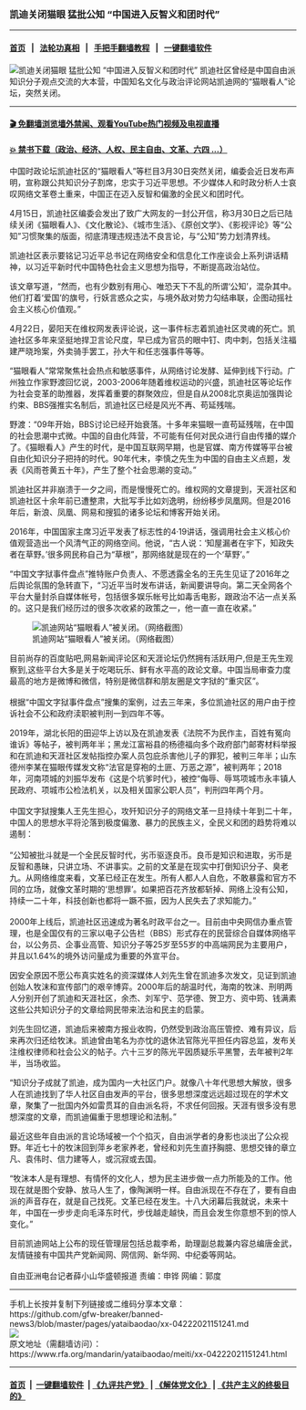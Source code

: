 ### 凯迪关闭猫眼 猛批公知 “中国进入反智义和团时代”
------------------------

#### [首页](https://github.com/gfw-breaker/banned-news3/blob/master/README.md) &nbsp;&nbsp;|&nbsp;&nbsp; [法轮功真相](https://github.com/begood0513/basic/blob/master/README.md)  &nbsp;&nbsp;|&nbsp;&nbsp; [手把手翻墙教程](https://github.com/gfw-breaker/guides/wiki)  &nbsp;&nbsp;|&nbsp;&nbsp; [一键翻墙软件](https://github.com/gfw-breaker/nogfw/blob/master/README.md)  



<div id="headerimg">
 <img alt="凯迪关闭猫眼 猛批公知 “中国进入反智义和团时代”" src="https://www.rfa.org/mandarin/yataibaodao/meiti/xx-04222021151241.html/@@images/49179620-c72e-48c5-ae21-6e7ea45f17b7.jpeg" title="凯迪关闭猫眼 猛批公知 “中国进入反智义和团时代”"/>
 <span class="lead_image_caption">
  凯迪社区曾经是中国自由派知识分子观点交流的大本营，中国知名文化与政治评论网站凯迪网的“猫眼看人”论坛，突然关闭。
 </span>
 <!-- zoomattribute -->
</div>

<hr/>


#### [ 🎬  免翻墙浏览墙外禁闻、观看YouTube热门视频及电视直播](https://github.com/gfw-breaker/HelloWorld)

#### [ 💥  禁书下载（政治、经济、人权、民主自由、文革、六四 ...）](https://github.com/gfw-breaker/books/blob/master/README.md)

<div id="storytext">
 <p>
  中国时政论坛凯迪社区的“猫眼看人”等栏目3月30日突然关闭，编委会近日发布声明，宣称跟公共知识分子割席，忠实于习近平思想。不少媒体人和时政分析人士哀叹网络文革卷土重来，中国正在迈入反智和偏激的全民义和团时代。
 </p>
 <p>
 </p>
 <p>
  4月15日，凯迪社区编委会发出了致广大网友的一封公开信，称3月30日之后已陆续关闭《猫眼看人》、《文化散论》、《城市生活》、《原创文学》、《影视评论》等“公知”习惯聚集的版面，彻底清理违规违法不良言论，与“公知”势力划清界线。
 </p>
 <p>
  凯迪社区表示要铭记习近平总书记在网络安全和信息化工作座谈会上系列讲话精神，以习近平新时代中国特色社会主义思想为指导，不断提高政治站位。
 </p>
 <p>
  该文章写道，“然而，也有少数别有用心、唯恐天下不乱的所谓‘公知’，混杂其中。他们打着‘爱国’的旗号，行妖言惑众之实，与境外敌对势力勾结串联，企图动摇社会主义核心价值观。”
 </p>
 <p>
  4月22日，晏阳天在维权网发表评论说，这一事件标志着凯迪社区灵魂的死亡。凯迪社区多年来坚挺地捍卫言论尺度，早已成为官员的眼中钉、肉中刺，包括关注福建严晓玲案，外卖骑手罢工，孙大午和任志强事件等等。
 </p>
 <p>
  “猫眼看人”常常聚焦社会热点和敏感事件，从网络讨论发酵、延伸到线下行动。广州独立作家野渡回忆说，2003-2006年随着维权运动的兴盛，凯迪社区等论坛作为社会变革的助推器，发挥着重要的群聚效应，但是自从2008北京奥运加强舆论约束、BBS强推实名制后，凯迪社区已经是风光不再、苟延残喘。
 </p>
 <p>
  野渡：“09年开始，BBS讨论已经开始衰落。十多年来猫眼一直苟延残喘，在中国的社会思潮中式微。中国的自由化阵营，不可能有任何对民众进行自由传播的媒介了。《猫眼看人》产生的时代，是中国互联网早期，也是官媒、南方传媒等平台被自由化知识分子把持的时代。90年代末，李慎之先生为中国的自由主义点题，发表《风雨苍黄五十年》，产生了整个社会思潮的变动。”
 </p>
 <p>
  凯迪社区并非崩溃于一夕之间，而是慢慢死亡的。维权网的文章提到，天涯社区和凯迪社区十余年前已遭整肃，大批写手比如刘逸明，纷纷移步凤凰网。但是2016年后，新浪、凤凰、网易和搜狐的诸多论坛和博客开始关闭。
 </p>
 <p>
  2016年，中国国家主席习近平发表了标志性的4·19讲话，强调用社会主义核心价值观营造出一个风清气正的网络空间。他说，“古人说：‘知屋漏者在宇下，知政失者在草野。’很多网民称自己为“草根”，那网络就是现在的一个‘草野’。”
 </p>
 <p>
  “中国文字狱事件盘点”推特账户负责人、不愿透露全名的王先生见证了2016年之后舆论氛围的急转直下，“习近平当时发布讲话，新闻要讲导向。第二天全网各个平台大量封杀自媒体帐号，包括很多娱乐帐号比如毒舌电影，跟政治不沾一点关系的。这只是我们经历过的很多次收紧的政策之一，他一直一直在收紧。”
 </p>
 <p>
  <figure class="image-richtext image-inline captioned" style="width:620px;">
   <img alt="凯迪网站“猫眼看人”被关闭。（网络截图）" src="https://www.rfa.org/mandarin/yataibaodao/meiti/xx-04222021151241.html/ed7e8470-0b15-4e9a-86c8-bdf9831efc3b.jpeg/@@images/253cb68b-3527-4b9a-93fa-7a3f6fa8a8a8.jpeg" title="1"/>
   <figcaption class="image-caption">
    凯迪网站“猫眼看人”被关闭。（网络截图）
   </figcaption>
   <small>
   </small>
  </figure>
 </p>
 <p>
 </p>
 <p>
  目前尚存的百度贴吧,网易新闻评论区和天涯论坛仍然拥有活跃用户,但是王先生观察到,这些平台大多是关于吃喝玩乐、鲜有水平高的政论文章。中国当局审查力度最高的地方是微博和微信，特别是微信群和朋友圈是文字狱的“重灾区”。
  <br/>
  <br/>
  根据“中国文字狱事件盘点”搜集的案例，过去三年来，多位凯迪社区的用户由于控诉社会不公和政府渎职被判刑一到四年不等。
 </p>
 <p>
  2019年，湖北长阳的田迎华上访以及在凯迪发表《法院不为民作主，百姓有冤向谁诉》等帖子，被判两年半；黑龙江富裕县的杨德福向多个政府部门邮寄材料举报和在凯迪和天涯社区发帖指控办案人员包庇杀害他儿子的罪犯，被判三年半；山东德州李某在猫眼传媒发文称“法官是穿袍的土匪、万恶之源”，被判两年；2018年，河南项城的刘振华发布《这是个坑爹时代》，被控“侮辱、辱骂项城市永丰镇人民政府、项城市公检法机关，以及相关国家公职人员”，判刑四年两个月。
  <br/>
  <br/>
  中国文字狱搜集人王先生担心，攻歼知识分子的网络文革一旦持续十年到二十年，中国人的思想水平将沦落到极度偏激、暴力的民族主义，全民义和团的趋势将难以遏制：
  <br/>
  <br/>
  “公知被批斗就是一个全民反智时代，劣币驱逐良币。良币是知识和进取，劣币是反智和愚昧，只讲立场、不讲事实。之前的文革是在现实中打倒知识分子、臭老九。从网络维度来看，文革已经正在发生。所有人都人人自危，不敢暴露和官方不同的立场，就像文革时期的‘思想罪’。如果把百花齐放都斩掉、网络上没有公知，持续一二十年，科技创新也都将一蹶不振，因为人民失去了求知能力。”
  <br/>
  <br/>
  2000年上线后，凯迪社区迅速成为著名时政平台之一。目前由中央网信办重点管理，也是全国仅有的三家以电子公告栏（BBS）形式存在的民营综合自媒体网络平台，以公务员、企事业高管、知识分子等25岁至55岁的中高端网民为主要用户，并且以1.64%的境外访问量成为重要的外宣平台。
 </p>
 <p>
  因安全原因不愿公布真实姓名的资深媒体人刘先生曾在凯迪多次发文，见证到凯迪创始人牧沫和宣传部门的艰辛博弈。2000年后的胡温时代，海南的牧沫、刑明两人分别开创了凯迪和天涯社区，余杰、刘军宁、范学德、贺卫方、资中筠、钱满素这些公共知识分子的文章给网民带来法治和民主的启蒙。
 </p>
 <p>
  刘先生回忆道，凯迪后来被南方报业收购，仍然受到政治高压管控、难有异议，后来再次归还给牧沫。凯迪曾由笔名为亦忱的退休法官陈光平担任内容总监，发布关注维权律师和社会公义的帖子。六十三岁的陈光平因质疑乐平黑警，去年被判2年半，当场收监。
 </p>
 <p>
  “知识分子成就了凯迪，成为国内一大社区门户。就像八十年代思想大解放，很多人在凯迪找到了华人社区自由发声的平台，很多思想深度远远超过现在的学术文章，聚集了一批国内外如雷贯耳的自由派名将，不求任何回报。天涯有很多没有思想深度的文章，而凯迪偏重于思想理论和法制。”
 </p>
 <p>
  最近这些年自由派的言论场域被一个个掐灭，自由派学者的身影也淡出了公众视野。年近七十的牧沫回到萍乡老家养老，曾经和刘先生直抒胸臆、思想交锋的章立凡、袁伟时、信力建等人，或沉寂或去国。
 </p>
 <p>
  “牧沫本人是有理想、有情怀的文化人，想为民主进步做一点力所能及的工作。他现在就是图个安静、放马人生了，像陶渊明一样。自由派现在不存在了，要有自由派的声音存在，就是自己找死。文革已经在发生。十八大闭幕后我就说，未来十年，中国在一步步走向毛泽东时代，步伐越走越快，而且会发生你意想不到的惊人变化。”
 </p>
 <p>
  目前凯迪网站上公布的现任管理层包括总裁李希，助理副总裁兼内容总编唐金武，友情链接有中国共产党新闻网、网信网、新华网、中纪委等网站。
  <br/>
  <br/>
  自由亚洲电台记者薛小山华盛顿报道 责编：申铧 网编：郭度
 </p>
</div>

<hr/>
手机上长按并复制下列链接或二维码分享本文章：<br/>
https://github.com/gfw-breaker/banned-news3/blob/master/pages/yataibaodao/xx-04222021151241.md <br/>
<a href='https://github.com/gfw-breaker/banned-news3/blob/master/pages/yataibaodao/xx-04222021151241.md'><img src='https://github.com/gfw-breaker/banned-news3/blob/master/pages/yataibaodao/xx-04222021151241.md.png'/></a> <br/>
原文地址（需翻墙访问）：https://www.rfa.org/mandarin/yataibaodao/meiti/xx-04222021151241.html


------------------------
#### [首页](https://github.com/gfw-breaker/banned-news3/blob/master/README.md) &nbsp;|&nbsp; [一键翻墙软件](https://github.com/gfw-breaker/nogfw/blob/master/README.md) &nbsp;| [《九评共产党》](https://github.com/gfw-breaker/9ping.md/blob/master/README.md#九评之一评共产党是什么) | [《解体党文化》](https://github.com/gfw-breaker/jtdwh.md/blob/master/README.md) | [《共产主义的终极目的》](https://github.com/gfw-breaker/gczydzjmd.md/blob/master/README.md)


<img src='http://gfw-breaker.win/banned-news3/pages/yataibaodao/xx-04222021151241.md' width='0px' height='0px'/>